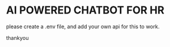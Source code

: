 <h1>AI POWERED CHATBOT FOR HR</h1>
please create a .env file, and add your own api for this to work.

thankyou
